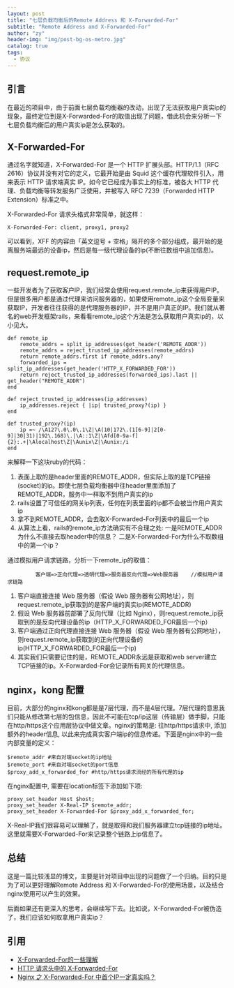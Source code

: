 ```yaml
---
layout: post
title: "七层负载均衡后的Remote Address 和 X-Forwarded-For"
subtitle: "Remote Address and X-Forwarded-For"
author: "zy"
header-img: "img/post-bg-os-metro.jpg"
catalog: true
tags:
  - 协议
---
```


## 引言

在最近的项目中，由于前面七层负载均衡器的改动，出现了无法获取用户真实ip的现象，最终定位到是X-Forwarded-For的取值出现了问题，借此机会来分析一下七层负载均衡后的用户真实ip是怎么获取的。

## X-Forwarded-For

通过名字就知道，X-Forwarded-For 是一个 HTTP 扩展头部。HTTP/1.1（RFC 2616）协议并没有对它的定义，它最开始是由 Squid 这个缓存代理软件引入，用来表示 HTTP 请求端真实 IP。如今它已经成为事实上的标准，被各大 HTTP 代理、负载均衡等转发服务广泛使用，并被写入 RFC 7239（Forwarded HTTP Extension）标准之中。

X-Forwarded-For 请求头格式非常简单，就这样：

```
X-Forwarded-For: client, proxy1, proxy2
```
可以看到，XFF 的内容由「英文逗号 + 空格」隔开的多个部分组成，最开始的是离服务端最远的设备ip，然后是每一级代理设备的ip(不断往数组中追加信息)。

## request.remote_ip

一些开发者为了获取客户IP，我们经常会使用request.remote_ip来获得用户IP。但是很多用户都是通过代理来访问服务器的，如果使用remote_ip这个全局变量来获取IP，开发者往往获得的是代理服务器的IP，并不是用户真正的IP。我们就从著名的web开发框架rails，来看看remote_ip这个方法是怎么获取用户真实ip的，以小见大。

```
def remote_ip
    remote_addrs = split_ip_addresses(get_header('REMOTE_ADDR'))
    remote_addrs = reject_trusted_ip_addresses(remote_addrs)
    return remote_addrs.first if remote_addrs.any?
    forwarded_ips = split_ip_addresses(get_header('HTTP_X_FORWARDED_FOR'))
    return reject_trusted_ip_addresses(forwarded_ips).last || get_header("REMOTE_ADDR")
end

def reject_trusted_ip_addresses(ip_addresses)
    ip_addresses.reject { |ip| trusted_proxy?(ip) }
end

def trusted_proxy?(ip)
    ip =~ /\A127\.0\.0\.1\Z|\A(10|172\.(1[6-9]|2[0-9]|30|31)|192\.168)\.|\A::1\Z|\Afd[0-9a-f]{2}:.+|\Alocalhost\Z|\Aunix\Z|\Aunix:/i
end
```
来解释一下这块ruby的代码：
1. 表面上取的是header里面的REMOTE_ADDR，但实际上取的是TCP链接(socket)的ip。即使七层负载均衡器中往header里面添加了REMOTE_ADDR，服务中一样取不到用户真实的ip
2. rails设置了可信任的网关ip列表，任何在列表里面的ip都不会被当作用户真实ip
3. 拿不到REMOTE_ADDR，会去取X-Forwarded-For列表中的最后一个ip
4. 从算法上看，rails的remote_ip方法确实有不合理之处: 一是REMOTE_ADDR为什么不直接去取header中的信息？ 二是X-Forwarded-For为什么不取数组中的第一个ip？

通过模拟用户请求链路，分析一下remote_ip的取值：

```
         客户端=>正向代理=>透明代理=>服务器反向代理=>Web服务器    //模拟用户请求链路
```
1. 客户端直接连接 Web 服务器（假设 Web 服务器有公网地址），则 request.remote_ip获取到的是客户端的真实ip(REMOTE_ADDR) 
2. 假设 Web 服务器前部署了反向代理（比如 Nginx），则request.remote_ip获取到的是反向代理设备的ip（HTTP_X_FORWARDED_FOR最后一个ip）
3. 客户端通过正向代理直接连接 Web 服务器（假设 Web 服务器有公网地址），则request.remote_ip获取到的正向代理设备的ip(HTTP_X_FORWARDED_FOR最后一个ip)
4. 其实我们只需要记住的是，REMOTE_ADDR永远是获取和web server建立TCP链接的ip。X-Forwarded-For会记录所有网关的代理信息。

## nginx，kong 配置

目前，大部分的nginx和kong都是是7层代理，而不是4层代理。7层代理的意思我们只能从修改第七层的包信息，因此不可能在tcp/ip这层（传输层）做手脚，只能在http/https这个应用层协议中做文章。nginx的策略是: 往http/https请求中, 添加额外的header信息, 以此来完成真实客户端ip的信息传递。下面是nginx中的一些内部变量的定义：

```
$remote_addr #来自对端socket的ip地址
$remote_port #来自对端socket的port信息
$proxy_add_x_forwarded_for #http/https请求流经的所有代理的ip
```
在nginx配置中, 需要在location标签下添加如下项:
```
proxy_set_header Host $host;
proxy_set_header X-Real-IP $remote_addr;
proxy_set_header X-Forwarded-For $proxy_add_x_forwarded_for;
```
X-Real-IP我们很容易可以理解了，就是取得和我们服务器建立tcp链接的ip地址。这里就需要X-Forwarded-For来记录整个链路上ip信息了。

## 总结

这是一篇比较浅显的博文，主要是针对项目中出现的问题做了一个归纳。目的只是为了可以更好理解Remote Address 和 X-Forwarded-For的使用场景，以及结合nginx使用可以产生的效果。

后面如果还有更深入的思考，会继续写下去。比如说，X-Forwarded-For被伪造了，我们应该如何取拿用户真实ip？

## 引用
* [X-Forwarded-For的一些理解](https://blog.csdn.net/zyhmz/article/details/82505344)
* [HTTP 请求头中的 X-Forwarded-For](https://imququ.com/post/x-forwarded-for-header-in-http.html)
* [Nginx 之 X-Forwarded-For 中首个IP一定真实吗？](https://blog.csdn.net/myle69/article/details/83041486)





